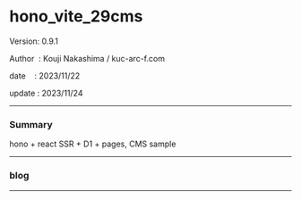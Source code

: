 ﻿# hono_vite_29cms

 Version: 0.9.1

 Author  : Kouji Nakashima / kuc-arc-f.com

 date    : 2023/11/22

 update  : 2023/11/24

***
### Summary

hono + react SSR + D1 + pages, CMS sample

***
### blog 


***

